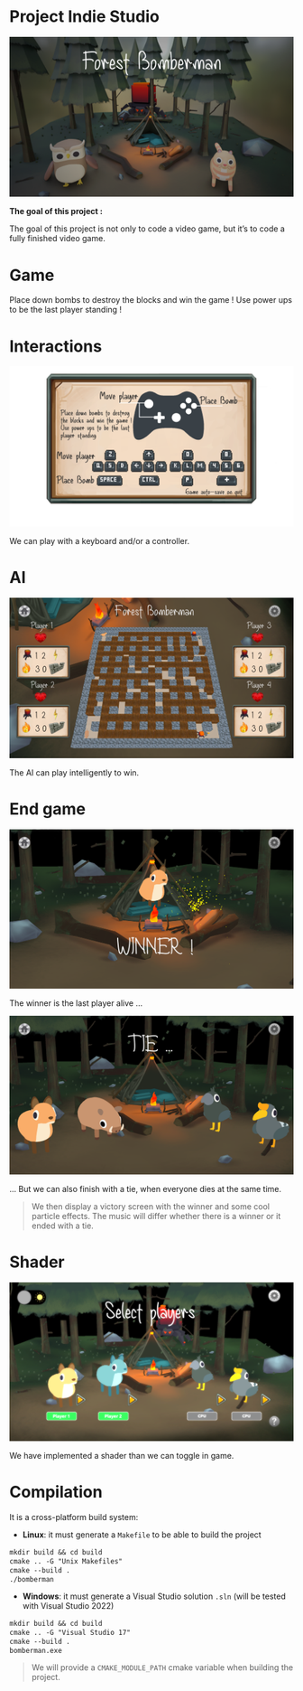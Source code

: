 # Project Indie Studio

![alt text](./assets/bomberman.png)

**The goal of this project :**

The goal of this project is not only to code a video game, but it’s to code a fully finished video game.

# Game

Place down bombs to destroy the blocks and win the game !
Use power ups to be the last player standing !

# Interactions

![alt text](./assets/how_to_play.png)

We can play with a keyboard and/or a controller.

# AI

![alt text](./assets/gameplay.png)

The AI can play intelligently to win.

# End game

![alt text](./assets/victory.png)

The winner is the last player alive ...

![alt text](./assets/tie.png)

... But we can also finish with a tie, when everyone dies at the same time.

> We then display a victory screen with the winner and some cool particle effects. The music will differ whether there is a winner or it ended with a tie.

# Shader

![alt text](./assets/shader.png)

We have implemented a shader than we can toggle in game. 

# Compilation

It is a cross-platform build system:

- **Linux**: it must generate a `Makefile` to be able to build the project

```
mkdir build && cd build
cmake .. -G "Unix Makefiles"
cmake --build .
./bomberman
```

- **Windows**: it must generate a Visual Studio solution `.sln` (will be tested with Visual Studio 2022)

```
mkdir build && cd build
cmake .. -G "Visual Studio 17"
cmake --build .
bomberman.exe
```

> We will provide a `CMAKE_MODULE_PATH` cmake variable when building the project.
